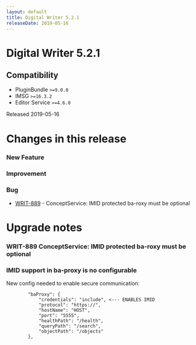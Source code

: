 ```yaml
---
layout: default
title: Digital Writer 5.2.1
releaseDate: 2019-05-16
---
```

<div class="jumbotron">
    <h1>Digital Writer 5.2.1</h1>    
    <h2>Compatibility</h2>
    <ul>
        <li>PluginBundle <code>>=9.0.0</code></li>
        <li>IMSG <code>>=16.3.2</code></li>
        <li>Editor Service <code>>=4.6.0</code></li>
    </ul>
</div>

Released 2019-05-16

 

# Changes in this release  


### New Feature 



### Improvement 



### Bug 
 
 * [WRIT-889](https://jira.infomaker.se/browse/WRIT-889) - ConceptService: IMID protected ba-roxy must be optional 




# Upgrade notes  
          
### WRIT-889 ConceptService: IMID protected ba-roxy must be optional 
### IMID support in ba-proxy is no configurable

New config needed to enable secure communication:

```
        "baProxy": {
            "credentials": "include", <--- ENABLES IMID
            "protocol": "https://",
            "hostName": "HOST",
            "port": "5555",
            "healthPath": "/health",
            "queryPath": "/search",
            "objectPath": "/objects"
        },
```   

